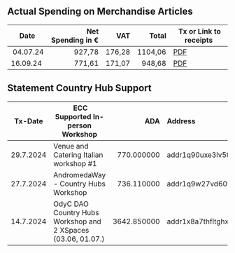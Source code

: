 ## Actual Spending on Merchandise Articles 

|   Date   | Net Spending in € | VAT | Total | Tx or Link to receipts |
| -------- | -----------------:| ---:| -----:| ---------------- |
| 04.07.24 | 927,78 | 176,28 | 1104,06 | [PDF](./2024-07-04-Ihre%20Bestellung%20DE241901557.pdf) |       
| 16.09.24 | 771,61 | 171,07 |  948,68 | [PDF](./2024-09-16-ricevuto%20il%20tuo%20ordine%20IT240123447.pdf) |


## Statement Country Hub Support


|Tx-Date | ECC Supported In-person Workshop | ADA | Address | Transaction |
|---- | -------------------------------- |---: | :------ | :-----------|
| 29.7.2024  | Venue and Catering Italian workshop #1                       | 770.000000   |  addr1q90uxe3lv5t5e64szxyhk2kwglcdndzprh8djzvh9y92sjzer9sprkcwm568lzwjl9whxfpaxcm4mtq3qv5v2hz2mypsukshvy | [5dea8cbcac64038e4a2fd201bc80a3de79df2c9e7f3f57356a9fe02aa49c74bc](https://cardanoscan.io/transaction/5dea8cbcac64038e4a2fd201bc80a3de79df2c9e7f3f57356a9fe02aa49c74bc) |
| 27.7.2024  | AndromedaWay - Country Hubs Workshop                         | 736.110000   |    addr1q9w27vd60tnrpy6yz0t050dhurnxy3zpxn0u2g7u6yze2m9kdz5wue3vjptz83xsu2gfnyrnwl6c7auf59avlycvmsls75mdvq | [6a9804fce08a6f1d621edfc666971b671c4d5f5ef5b650abc92a565af33eacac](https://cardanoscan.io/transaction/6a9804fce08a6f1d621edfc666971b671c4d5f5ef5b650abc92a565af33eacac) |
| 14.7.2024  | OdyC DAO Country Hubs Workshop and 2 XSpaces (03.06, 01.07.) | 3642.850000  | addr1x8a7thfltghxnut34yzk29n7e5n9mh0cpddz22ftmtjg46hmuhwn7k3wd8chr2g9v5t8anfxthwlsz66y55jhkhy3t4q8h7ym0 | [29030ffbfa10f13ef590c6fec1990eaa7765088a436492493159e93c21a1d4a6](https://cardanoscan.io/transaction/29030ffbfa10f13ef590c6fec1990eaa7765088a436492493159e93c21a1d4a6) |
